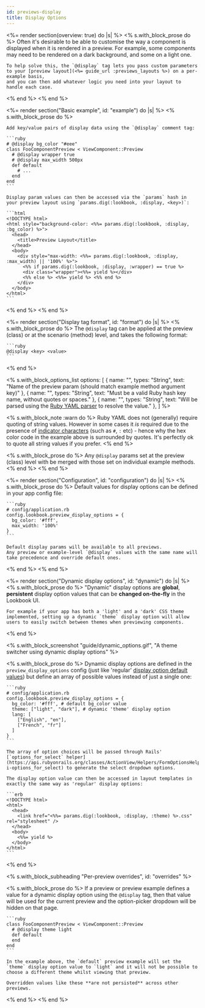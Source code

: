 ```yaml
---
id: previews-display
title: Display Options
---
```


<%= render section(overview: true) do |s| %>
    <% s.with_block_prose do %>
    Often it's desirable to be able to customise the way a component is displayed when it is rendered in a preview.
    For example, some components may need to be rendered on a dark background, and some on a light one.

    To help solve this, the `@display` tag lets you pass custom parameters to your [preview layout](<%= guide_url :previews_layouts %>) on a per-example basis,
    and you can then add whatever logic you need into your layout to handle each case.
  <% end %>
<% end %>

<%= render section("Basic example", id: "example") do |s| %>
  <% s.with_block_prose do %>

    Add key/value pairs of display data using the `@display` comment tag:

    ```ruby
    # @display bg_color "#eee"
    class FooComponentPreview < ViewComponent::Preview
      # @display wrapper true
      # @display max_width 500px
      def default
        # ...
      end
    end
    ```

    Display param values can then be accessed via the `params` hash in your preview layout using `params.dig(:lookbook, :display, <key>)`:

    ```html
    <!DOCTYPE html>
    <html style="background-color: <%%= params.dig(:lookbook, :display, :bg_color) %>">
      <head>
        <title>Preview Layout</title>
      </head>
      <body>
        <div style="max-width: <%%= params.dig(:lookbook, :display, :max_width) || '100%' %>">
          <%% if params.dig(:lookbook, :display, :wrapper) == true %>
          <div class="wrapper"><%%= yield %></div>
          <%% else %> <%%= yield %> <%% end %>
        </div>
      </body>
    </html>
    ```
  <% end %>
<% end %>

<%= render section("Display tag format", id: "format") do |s| %>
  <% s.with_block_prose do %>
    The `@display` tag can be applied at the preview (class) or at the scenario (method) level, and takes the following format:

    ```ruby
    @display <key> <value>
    ```
  <% end %>

  <% s.with_block_options_list options: [
    {
      name: "<name>",
      types: "String",
      text: "Name of the preview param (should match example method argument key)"
    },
    {
      name: "<key>",
      types: "String",
      text: "Must be a valid Ruby hash key name, without quotes or spaces."
    },
    {
      name: "<value>",
      types: "String",
      text: "Will be parsed using the [Ruby YAML parser](https://yaml.org/YAML_for_ruby.html) to resolve the value."
    },
  ] %>

  <% s.with_block_note :warn do %>
    Ruby YAML does not (generally) require quoting of string values. However in some cases it _is_ required due to the
    presence of [indicator characters](https://yaml.org/YAML_for_ruby.html#indicators_in_strings) (such as `#`, `:` etc) - hence
    why the hex color code in the example above is surrounded by quotes. It's perfectly ok to quote all string values if you prefer.
  <% end %>

  <% s.with_block_prose do %>
    Any `@display` params set at the preview (class) level with be merged with those set on individual example methods.    
  <% end %>
<% end %>

<%= render section("Configuration", id: "configuration") do |s| %>
  <% s.with_block_prose do %>
    Default values for display options can be defined in your app config file:

    ```ruby
    # config/application.rb
    config.lookbook.preview_display_options = {
      bg_color: '#fff',
      max_width: '100%'
    }
    ```

    Default display params will be available to all previews.
    Any preview or example-level `@display` values with the same name will take precedence and override default ones.
  <% end %>
<% end %>

<%= render section("Dynamic display options", id: "dynamic") do |s| %>
  <% s.with_block_prose do %>
    "Dynamic" display options are **global**, **persistent** display option values that can be **changed on-the-fly** in the Lookbook UI.

    For example if your app has both a 'light' and a 'dark' CSS theme implemented, setting up a dynamic `theme` display option will allow users to easily switch between themes when previewing components.
  <% end %>

  <% s.with_block_screenshot "guide/dynamic_options.gif", "A theme switcher using dynamic display options" %>

  <% s.with_block_prose do %>
    Dynamic display options are defined in the `preview_display_options` config (just like 'regular' [display option default values](#configuration)) but define an array of possible values instead of just a single one:

    ```ruby
    # config/application.rb
    config.lookbook.preview_display_options = {
      bg_color: '#fff', # default bg_color value
      theme: ["light", "dark"], # dynamic 'theme' display option
      lang: [
        ["English", "en"],
        ["French", "fr"]
      ]
    }
    ```

    The array of option choices will be passed through Rails' [`options_for_select` helper](https://api.rubyonrails.org/classes/ActionView/Helpers/FormOptionsHelper.html#method-i-options_for_select) to generate the select dropdown options.

    The display option value can then be accessed in layout templates in exactly the same way as 'regular' display options:

    ```erb
    <!DOCTYPE html>
    <html>
      <head>
        <link href="<%%= params.dig(:lookbook, :display, :theme) %>.css" rel="stylesheet" />
      </head>
      <body>
        <%%= yield %>
      </body>
    </html>
    ```
  <% end %>

  <% s.with_block_subheading "Per-preview overrides", id: "overrides" %>

  <% s.with_block_prose do %>
    If a preview or preview example defines a value for a dynamic display option using the `@display` tag,
    then that value will be used for the current preview and the option-picker dropdown will be hidden on that page.

    ```ruby
    class FooComponentPreview < ViewComponent::Preview
      # @display theme light
      def default
      end
    end
    ```

    In the example above, the `default` preview example will set the `theme` display option value to `light` and it will not be possible to choose a different theme whilst viewing that preview.

    Overridden values like these **are not persisted** across other previews.
  <% end %>
<% end %>
